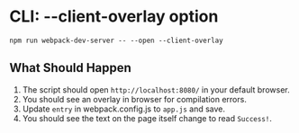 # CLI: --client-overlay option

```shell
npm run webpack-dev-server -- --open --client-overlay
```

## What Should Happen

1. The script should open `http://localhost:8080/` in your default browser.
2. You should see an overlay in browser for compilation errors.
3. Update `entry` in webpack.config.js to `app.js` and save.
4. You should see the text on the page itself change to read `Success!`.
